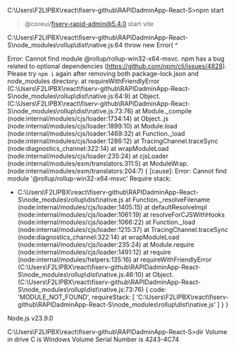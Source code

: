 C:\Users\F2LIPBX\react\fiserv-github\RAPIDadminApp-React-S>npm start

> @coreui/fiserv-rapid-admin@5.4.0 start
> vite

C:\Users\F2LIPBX\react\fiserv-github\RAPIDadminApp-React-S\node_modules\rollup\dist\native.js:64
                throw new Error(
                      ^

Error: Cannot find module @rollup/rollup-win32-x64-msvc. npm has a bug related to optional dependencies (https://github.com/npm/cli/issues/4828). Please try `npm i` again after removing both package-lock.json and node_modules directory.
    at requireWithFriendlyError (C:\Users\F2LIPBX\react\fiserv-github\RAPIDadminApp-React-S\node_modules\rollup\dist\native.js:64:9)
    at Object.<anonymous> (C:\Users\F2LIPBX\react\fiserv-github\RAPIDadminApp-React-S\node_modules\rollup\dist\native.js:73:76)
    at Module._compile (node:internal/modules/cjs/loader:1734:14)
    at Object..js (node:internal/modules/cjs/loader:1899:10)
    at Module.load (node:internal/modules/cjs/loader:1469:32)
    at Function._load (node:internal/modules/cjs/loader:1286:12)
    at TracingChannel.traceSync (node:diagnostics_channel:322:14)
    at wrapModuleLoad (node:internal/modules/cjs/loader:235:24)
    at cjsLoader (node:internal/modules/esm/translators:311:5)
    at ModuleWrap.<anonymous> (node:internal/modules/esm/translators:204:7) {
  [cause]: Error: Cannot find module '@rollup/rollup-win32-x64-msvc'
  Require stack:
  - C:\Users\F2LIPBX\react\fiserv-github\RAPIDadminApp-React-S\node_modules\rollup\dist\native.js
      at Function._resolveFilename (node:internal/modules/cjs/loader:1405:15)
      at defaultResolveImpl (node:internal/modules/cjs/loader:1061:19)
      at resolveForCJSWithHooks (node:internal/modules/cjs/loader:1066:22)
      at Function._load (node:internal/modules/cjs/loader:1215:37)
      at TracingChannel.traceSync (node:diagnostics_channel:322:14)
      at wrapModuleLoad (node:internal/modules/cjs/loader:235:24)
      at Module.require (node:internal/modules/cjs/loader:1491:12)
      at require (node:internal/modules/helpers:135:16)
      at requireWithFriendlyError (C:\Users\F2LIPBX\react\fiserv-github\RAPIDadminApp-React-S\node_modules\rollup\dist\native.js:46:10)
      at Object.<anonymous> (C:\Users\F2LIPBX\react\fiserv-github\RAPIDadminApp-React-S\node_modules\rollup\dist\native.js:73:76) {
    code: 'MODULE_NOT_FOUND',
    requireStack: [
      'C:\\Users\\F2LIPBX\\react\\fiserv-github\\RAPIDadminApp-React-S\\node_modules\\rollup\\dist\\native.js'
    ]
  }
}

Node.js v23.9.0

C:\Users\F2LIPBX\react\fiserv-github\RAPIDadminApp-React-S>dir
 Volume in drive C is Windows
 Volume Serial Number is 4243-4C74

